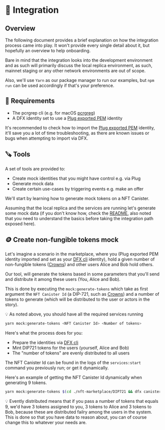 # 🤖 Integration

## Overview 

The following document provides a brief explanation on how the integration process came into play. It won't provide every single detail about it, but hopefully an overview to help onboarding.

Bare in mind that the integration looks into the development environment and as such will primarily discuss the local replica environment, as such, mainnet staging or any other network environments are out of scope.

Also, we'll use `Yarn` as our package manager to run our examples, but `npm run` can be used accordingly if that's your preference.

## 🤔 Requirements

- The pcrgrep cli (e.g. for macOS [pcrgreg](https://formulae.brew.sh/formula/pcre))
- A DFX identity set to use a [Plug exported PEM](/docs/dfx.md) identity

It's recommended to check how to import the [Plug exported PEM](/docs/dfx.md) identity, it'll save you a lot of time troubleshooting, as there are known issues or bugs when attempting to import via DFX.

## 🪚 Tools

A set of tools are provided to:
- Create mock identities that you might have control e.g. via Plug
- Generate mock data
- Create certain use-cases by triggering events e.g. make an offer

We'll start by learning how to generate mock tokens on a NFT Canister.

Assuming that the local replica and the services are running let's generate some mock data (if you don't know how, check the [README](/README.md), also noted that you need to understand the basics before taking the integration path exposed here).

## 🪙 Create non-fungible tokens mock

Let's imagine a scenario in the marketplace, where you (Plug exported PEM identity imported and set as your [DFX cli](https://smartcontracts.org/docs/developers-guide/cli-reference.html) identity), hold a given number of non-fungible tokens ([Crowns](https://github.com/Psychedelic/crowns)) and other users Alice and Bob hold others.

Our tool, will generate the tokens based in some parameters that you'll send and distribute it among these users (You, Alice and Bob).

This is done by executing the `mock:generate-tokens` which take as first argument the `NFT Canister Id` (a DIP-721, such as [Crowns](https://github.com/Psychedelic/crowns)) and a number of tokens to generate (which will be distributed to the user or actors in the story).

💡 As noted above, you should have all the required services running

```sh
yarn mock:generate-tokens <NFT Canister Id> <Number of tokens>
```

Here's what the process does for you:
- Prepare the identities via [DFX cli](https://smartcontracts.org/docs/developers-guide/cli-reference.html)
- Mint DIP721 tokens for the users (yourself, Alice and Bob)
- The "number of tokens" are evenly distributed to all users

The NFT Canister Id can be found in the logs of the `services:start` command you previously run; or get it dynamically.

Here's an example of getting the NFT Canister Id dynamically when generating 9 tokens.

```sh
yarn mock:generate-tokens $(cd ./nft-marketplace/DIP721 && dfx canister id nft) 9
```

💡 Evently distributed means that if you pass a number of tokens that equals 9, we'd have 3 tokens assigned to you, 3 tokens to Alice and 3 tokens to Bob, because these are distributed failry among the users in the system. This is done so that you have data to reason about, you can of course change this to whatever your needs are.

